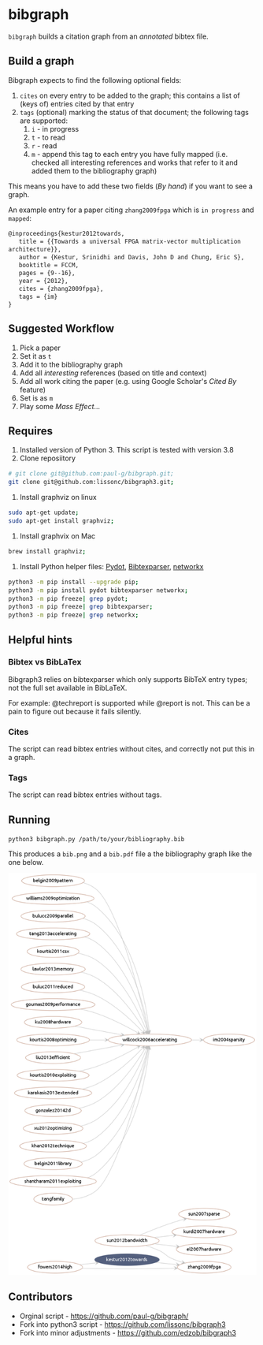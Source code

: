 # bibgraph

`bibgraph` builds a citation graph from an _annotated_ bibtex file.



## Build a graph
Bibgraph expects to find the following optional fields:

1. `cites` on every entry to be added to the graph; 
   this contains a list of (keys of) entries cited by that entry
2. `tags` (optional) marking the status of that document; 
   the following tags are supported:
   1. `i` - in progress
   2. `t` - to read
   3. `r` - read
   4. `m` - append this tag to each entry you have fully mapped
      (i.e. checked all interesting references and 
      works that refer to it and added them to the bibliography graph)

This means you have to add these two fields 
(_By hand_)
if you want to see a graph.

An example entry for a paper citing `zhang2009fpga` 
which is `in progress` and `mapped`:

```
@inproceedings{kestur2012towards,
   title = {{Towards a universal FPGA matrix-vector multiplication architecture}},
   author = {Kestur, Srinidhi and Davis, John D and Chung, Eric S},
   booktitle = FCCM,
   pages = {9--16},
   year = {2012},
   cites = {zhang2009fpga},
   tags = {im}
}
```

## Suggested Workflow
1. Pick a paper
2. Set it as `t`
3. Add it to the bibliography graph
4. Add all _interesting_ references (based on title and context)
5. Add all work citing the paper 
(e.g. using Google Scholar's _Cited By_ feature)
6. Set is as `m`
7. Play some _Mass Effect_...

## Requires
1. Installed version of Python 3. This script is tested with version 3.8
1. Clone reposiitory
```bash
# git clone git@github.com:paul-g/bibgraph.git;
git clone git@github.com:lissonc/bibgraph3.git;
```

1. Install graphviz on linux
```bash
sudo apt-get update;
sudo apt-get install graphviz;
```
   1. Install graphvix on Mac
```bash
brew install graphviz;
```
1. Install Python helper files: 
[Pydot](https://github.com/pydot/pydot), 
[Bibtexparser](https://github.com/sciunto-org/python-bibtexparser), 
[networkx](https://github.com/networkx/networkx)
```bash
python3 -m pip install --upgrade pip;
python3 -m pip install pydot bibtexparser networkx;
python3 -m pip freeze| grep pydot; 
python3 -m pip freeze| grep bibtexparser;
python3 -m pip freeze| grep networkx;
```

## Helpful hints
### Bibtex vs BibLaTex
Bibgraph3 relies on bibtexparser which only supports BibTeX entry types; not the full set available in BibLaTeX. 

For example: @techreport is supported while @report is not. 
This can be a pain to figure out because it fails silently.
### Cites
The script can read bibtex entries without cites, 
and correctly not put this in a graph.

### Tags
The script can read bibtex entries without tags.


## Running

`python3 bibgraph.py /path/to/your/bibliography.bib`

This produces a `bib.png` and a `bib.pdf` file a the bibliography graph like the one below.

![Example bibgraph](/bib.png?raw=true "Example bibgraph")

## Contributors
- Orginal script - https://github.com/paul-g/bibgraph/
- Fork into python3 script - https://github.com/lissonc/bibgraph3
- Fork into minor adjustments - https://github.com/edzob/bibgraph3
